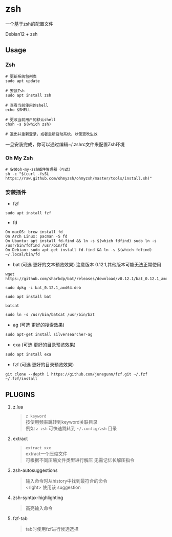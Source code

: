 # zsh

一个基于zsh的配置文件

Debian12 + zsh 

## Usage

### Zsh

```shell
# 更新系统包列表
sudo apt update

# 安装Zsh
sudo apt install zsh

# 查看当前使用的shell
echo $SHELL

# 更改当前用户的默认shell
chsh -s $(which zsh)

# 退出并重新登录，或者重新启动系统，以使更改生效

```

一旦安装完成，你可以通过编辑~/.zshrc文件来配置Zsh环境

### Oh My Zsh

```shell
# 安装oh-my-zsh插件管理器（可选）
sh -c "$(curl -fsSL https://raw.github.com/ohmyzsh/ohmyzsh/master/tools/install.sh)"
```

### 安装插件

- fzf
```shell
sudo apt install fzf
```

- fd
```shell
On macOS: brew install fd
On Arch Linux: pacman -S fd
On Ubuntu: apt install fd-find && ln -s $(which fdfind) sudo ln -s /usr/bin/fdfind /usr/bin/fd
On Debian: sudo apt-get install fd-find && ln -s $(which fdfind) ~/.local/bin/fd
```

- bat (可选 更好的文本预览效果) 注意版本 0.12.1,其他版本可能无法正常使用
```shell
wget https://github.com/sharkdp/bat/releases/download/v0.12.1/bat_0.12.1_amd64.deb

sudo dpkg -i bat_0.12.1_amd64.deb

sudo apt install bat

batcat

sudo ln -s /usr/bin/batcat /usr/bin/bat
```


- ag (可选 更好的搜索效果)
```shell
sudo apt-get install silversearcher-ag
```

- exa (可选 更好的目录预览效果)

```shell
sudo apt install exa
```


- fzf (可选 更好的目录预览效果)
```shell
git clone --depth 1 https://github.com/junegunn/fzf.git ~/.fzf
~/.fzf/install
```


## PLUGINS

1. z.lua
    > `z keyword`  
    > 按使用频率跳转到keyword关联目录  
    > 例如 `z zsh` 可快速跳转到 `~/.config/zsh` 目录  

2. extract  
    > `extract xxx`  
    > extract一个压缩文件  
    > 可根据不同压缩文件类型进行解压 无需记忆长解压指令  

3. zsh-autosuggestions  
    > 输入命令时从history中找到最符合的命令  
    > \<right> 使用该 suggestion  

4. zsh-syntax-highlighting  
    > 高亮输入命令  

5. fzf-tab  
    > tab时使用fzf进行候选选择  

